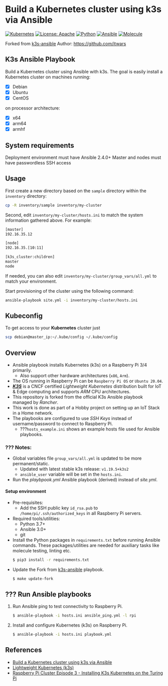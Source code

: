 # Build a Kubernetes cluster using k3s via Ansible

[![Kubernetes](https://img.shields.io/badge/kubernetes-1.20-326CE5?logo=kubernetes)](https://rancher.com/) [![License: Apache](https://img.shields.io/badge/License-Apache-yellow.svg)](https://github.com/universalvishwa/k3s-ansible/blob/master/LICENSE) [![Python](https://img.shields.io/badge/python-3.7-blue?logo=python)](https://www.python.org/downloads/release/python-379/) [![Ansible](https://img.shields.io/badge/ansible-3.1-EE0000?logo=ansible)](https://docs.ansible.com/) [![Molecule](https://img.shields.io/badge/molecule-v3.2-3CAFCE)](https://molecule.readthedocs.io/)

Forked from [k3s-ansible](https://github.com/k3s-io/k3s-ansible)
Author: <https://github.com/itwars>

## K3s Ansible Playbook

Build a Kubernetes cluster using Ansible with k3s. The goal is easily install a Kubernetes cluster on machines running:

- [X] Debian
- [X] Ubuntu
- [X] CentOS

on processor architecture:

- [X] x64
- [X] arm64
- [X] armhf

## System requirements

Deployment environment must have Ansible 2.4.0+
Master and nodes must have passwordless SSH access

## Usage

First create a new directory based on the `sample` directory within the `inventory` directory:

```bash
cp -R inventory/sample inventory/my-cluster
```

Second, edit `inventory/my-cluster/hosts.ini` to match the system information gathered above. For example:

```bash
[master]
192.16.35.12

[node]
192.16.35.[10:11]

[k3s_cluster:children]
master
node
```

If needed, you can also edit `inventory/my-cluster/group_vars/all.yml` to match your environment.

Start provisioning of the cluster using the following command:

```bash
ansible-playbook site.yml -i inventory/my-cluster/hosts.ini
```

## Kubeconfig

To get access to your **Kubernetes** cluster just

```bash
scp debian@master_ip:~/.kube/config ~/.kube/config
```

## Overview
- Ansible playbook installs Kubernetes (k3s) on a Raspberry Pi 3/4 primarily.
    - Also support other hardware architectures (`x86`, `Arm`).
- The OS running in Raspberry Pi can be `Raspberry Pi OS` or `Ubuntu 20.04`.
- _**[K3S](https://k3s.io/)**_ is a CNCF certified _Lightweight Kubernetes_ distribution built for IoT & Edge computing and supports _ARM_ CPU architectures.
- This repository is forked from the official K3s Ansible playbook managed by _Rancher_.
- This work is done as part of a Hobby project on setting up an IoT Stack in a Home network.
- The playbooks are configured to use _SSH Keys_ instead of username/password to connect to Raspberry Pi.
    - ???`hosts_example.ini` shows an example hosts file used for Ansible playbooks.

### ??? Notes:
- Global variables file `group_vars/all.yml` is updated to be more permanent/static.
    - Updated with latest stable k3s release: `v1.19.5+k3s2`
    - `ansible_user` variable will be set in the `hosts.ini`.
- Run the _playbpook.yml_ Ansible playbook (derived) instead of _site.yml_. 

#### Setup environment
- Pre-requisites:
    - Add the SSH public key `id_rsa.pub` to `/home/pi/.ssh/authorized_keys` in all Raspberry Pi servers.
- Required tools/utilities:
    - Python 3.7+
    - Ansible 3.0+
    - git
- Install the Python packages in `requirements.txt` before running Ansible commands. These packages/utilities are needed for auxiliary tasks like molecule testing, linting etc.
    ```bash
    $ pip3 install -r requirements.txt
    ```
- Update the Fork from [k3s-ansible](https://github.com/k3s-io/k3s-ansible) playbook.
    ```bash
    $ make update-fork
    ```

## ??? Run Ansible playbooks
1. Run Ansible ping to test connectivity to Raspberry Pi.
    ```bash
    $ ansible-playbook -i hosts.ini ansible_ping.yml -l rpi
    ```
2. Install and configure Kubernetes (k3s) on Raspberry Pi.
    ```bash
    $ ansible-playbook -i hosts.ini playbook.yml
    ```

## References
- [Build a Kubernetes cluster using k3s via Ansible](https://github.com/k3s-io/k3s-ansible)
- [Lightweight Kubernetes (k3s)](https://k3s.io/)
- [Raspberry Pi Cluster Episode 3 - Installing K3s Kubernetes on the Turing Pi](https://www.jeffgeerling.com/blog/2020/installing-k3s-kubernetes-on-turing-pi-raspberry-pi-cluster-episode-3)